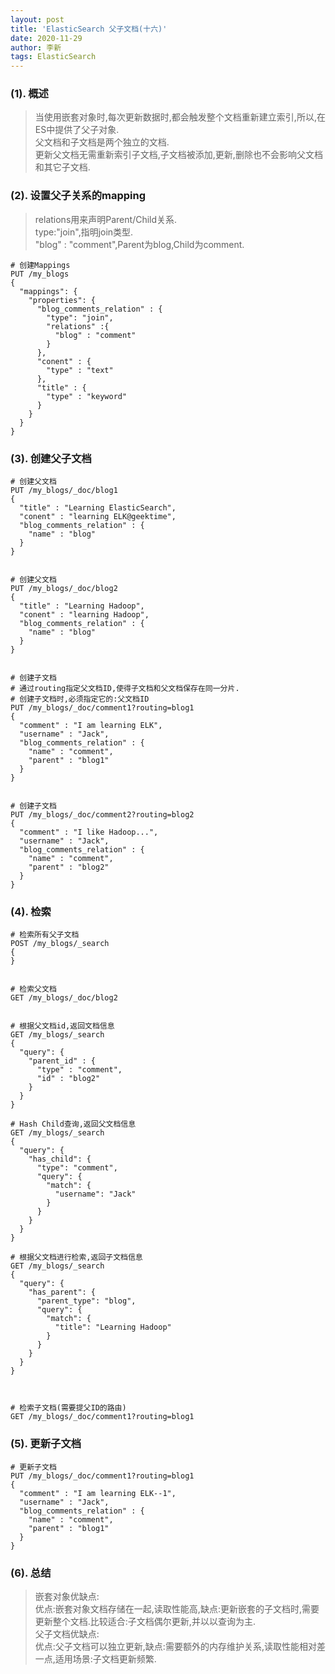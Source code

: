 ```yaml
---
layout: post
title: 'ElasticSearch 父子文档(十六)'
date: 2020-11-29
author: 李新
tags: ElasticSearch
---
```


### (1). 概述
> 当使用嵌套对象时,每次更新数据时,都会触发整个文档重新建立索引,所以,在ES中提供了父子对象.   
> 父文档和子文档是两个独立的文档.  
> 更新父文档无需重新索引子文档,子文档被添加,更新,删除也不会影响父文档和其它子文档.   

### (2). 设置父子关系的mapping
> relations用来声明Parent/Child关系.     
> type:"join",指明join类型.   
> "blog" : "comment",Parent为blog,Child为comment.   

```
# 创建Mappings
PUT /my_blogs
{
  "mappings": {
    "properties": {
      "blog_comments_relation" : {
        "type": "join",
        "relations" :{
          "blog" : "comment"
        }
      },
      "conent" : {
        "type" : "text"
      },
      "title" : {
        "type" : "keyword"
      }
    }
  }
}
```
### (3). 创建父子文档
```
# 创建父文档
PUT /my_blogs/_doc/blog1
{
  "title" : "Learning ElasticSearch",
  "conent" : "learning ELK@geektime",
  "blog_comments_relation" : {
    "name" : "blog"
  }
}


# 创建父文档
PUT /my_blogs/_doc/blog2
{
  "title" : "Learning Hadoop",
  "conent" : "learning Hadoop",
  "blog_comments_relation" : {
    "name" : "blog"
  }
}


# 创建子文档
# 通过routing指定父文档ID,使得子文档和父文档保存在同一分片.
# 创建子文档时,必须指定它的:父文档ID
PUT /my_blogs/_doc/comment1?routing=blog1
{
  "comment" : "I am learning ELK",
  "username" : "Jack",
  "blog_comments_relation" : {
    "name" : "comment",
    "parent" : "blog1"
  }
}


# 创建子文档
PUT /my_blogs/_doc/comment2?routing=blog2
{
  "comment" : "I like Hadoop...",
  "username" : "Jack",
  "blog_comments_relation" : {
    "name" : "comment",
    "parent" : "blog2"
  }
}
```
### (4). 检索
```
# 检索所有父子文档
POST /my_blogs/_search
{
}


# 检索父文档
GET /my_blogs/_doc/blog2


# 根据父文档id,返回文档信息
GET /my_blogs/_search
{
  "query": {
    "parent_id" : {
      "type" : "comment",
      "id" : "blog2"
    }
  }
}

# Hash Child查询,返回父文档信息
GET /my_blogs/_search
{
  "query": {
    "has_child": {
      "type": "comment",
      "query": {
        "match": {
          "username": "Jack"
        }
      }
    }
  }
}

# 根据父文档进行检索,返回子文档信息
GET /my_blogs/_search
{
  "query": {
    "has_parent": {
      "parent_type": "blog",
      "query": {
        "match": {
          "title": "Learning Hadoop"
        }
      }
    }
  }
}



# 检索子文档(需要提父ID的路由)
GET /my_blogs/_doc/comment1?routing=blog1
```
### (5). 更新子文档
```
# 更新子文档
PUT /my_blogs/_doc/comment1?routing=blog1
{
  "comment" : "I am learning ELK--1",
  "username" : "Jack",
  "blog_comments_relation" : {
    "name" : "comment",
    "parent" : "blog1"
  }
}
```
### (6). 总结
> 嵌套对象优缺点:   
> 优点:嵌套对象文档存储在一起,读取性能高,缺点:更新嵌套的子文档时,需要更新整个文档.比较适合:子文档偶尔更新,并以以查询为主.   
> 父子文档优缺点:   
> 优点:父子文档可以独立更新,缺点:需要额外的内存维护关系,读取性能相对差一点,适用场景:子文档更新频繁.   